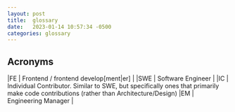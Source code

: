 ```yaml
---
layout: post
title:  glossary
date:   2023-01-14 10:57:34 -0500
categories: glossary
---
```


## Acronyms

|FE  | Frontend / frontend develop\[ment\|er\] |
|SWE | Software Engineer |
|IC  | Individual Contributor. Similar to SWE, but specifically ones that primarily make code contributions (rather than Architecture/Design)
|EM  | Engineering Manager |